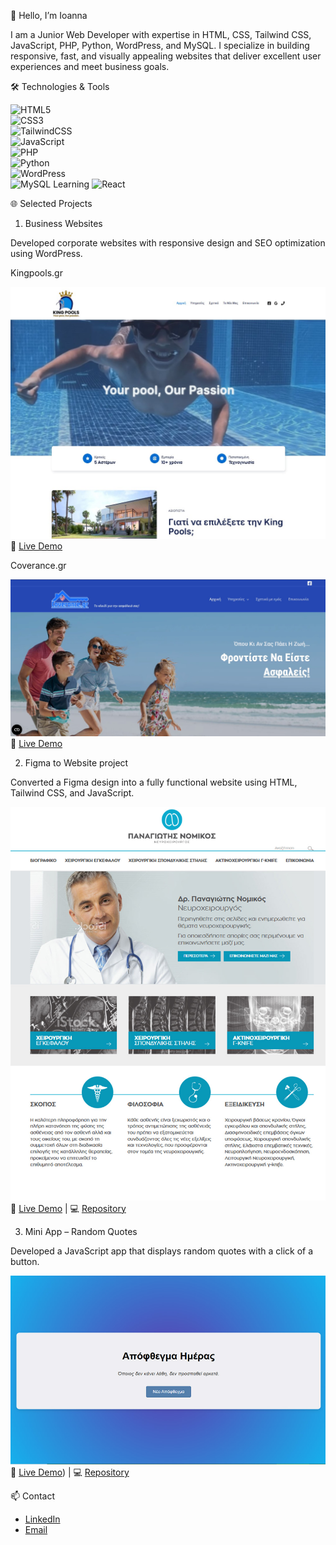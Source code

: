 👋 Hello, I’m Ioanna

I am a Junior Web Developer with expertise in HTML, CSS, Tailwind CSS, JavaScript, PHP, Python, WordPress, and MySQL.
I specialize in building responsive, fast, and visually appealing websites that deliver excellent user experiences and meet business goals.


🛠️ Technologies & Tools

![HTML5](https://img.shields.io/badge/HTML5-E34F26?style=for-the-badge&logo=html5&logoColor=white)  
![CSS3](https://img.shields.io/badge/CSS3-1572B6?style=for-the-badge&logo=css3&logoColor=white)  
![TailwindCSS](https://img.shields.io/badge/Tailwind_CSS-38B2AC?style=for-the-badge&logo=tailwind-css&logoColor=white)  
![JavaScript](https://img.shields.io/badge/JavaScript-F7DF1E?style=for-the-badge&logo=javascript&logoColor=black)  
![PHP](https://img.shields.io/badge/PHP-777BB4?style=for-the-badge&logo=php&logoColor=white)  
![Python](https://img.shields.io/badge/Python-3776AB?style=for-the-badge&logo=python&logoColor=white)  
![WordPress](https://img.shields.io/badge/WordPress-21759B?style=for-the-badge&logo=wordpress&logoColor=white)  
![MySQL](https://img.shields.io/badge/MySQL-005C84?style=for-the-badge&logo=mysql&logoColor=white) 
Learning ![React](https://img.shields.io/badge/React-61DAFB?style=for-the-badge&logo=react&logoColor=white)


🌐 Selected Projects
1. Business Websites

Developed corporate websites with responsive design and SEO optimization using WordPress.

Kingpools.gr

![Business Website Screenshot](./assets/scr-kp.jpg) 
🔗 [Live Demo](https://www.kingpools.gr)

Coverance.gr

![Business Website Screenshot](./assets/scr-cov.jpg) 
🔗 [Live Demo](https://www.coverance.gr)


2. Figma to Website project

Converted a Figma design into a fully functional website using HTML, Tailwind CSS, and JavaScript.

![Figma Website Screenshot](./assets/figma-preview.jpg)  
🔗 [Live Demo](https://jeanne9999.github.io/figma-site/) | 💻 [Repository](https://github.com/Jeanne9999/figma-site)


3. Mini App – Random Quotes

Developed a JavaScript app that displays random quotes with a click of a button.

![Random Quotes App Screenshot](./assets/scr-quotes.jpg)  
🔗 [Live Demo](https://jeanne9999.github.io/quote-generator/)) | 💻 [Repository](https://github.com/Jeanne9999/quote-generator)


📫 Contact
- [LinkedIn](https://linkedin.com/in/ioanna-kotronaki-97403b255)  
- [Email](mailto:i.kotronaki@gmail.com)
